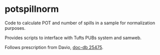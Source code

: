 # potspillnorm

Code to calculate POT and number of spills in a sample for normalization purposes.

Provides scripts to interface with Tufts PUBs system and samweb.

Follows prescription from Davio, [doc-db 25475](https://microboone-docdb.fnal.gov/cgi-bin/private/ShowDocument?docid=25475).